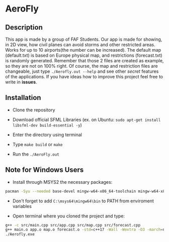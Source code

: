 # AeroFly

## Description

This app is made by a group of FAF Students. Our app is made for showing, in 2D view, how civil planes can avoid storms and other restricted areas. Works for up to 10 airports(the number can be increased). The default map (default.txt) is based on Europe physical map, and restrictions (forecast.txt) is randomly generated. Remember that those 2 files are created as example, so they are not on 100% right. Of course, the map and restriction files are changeable, just type ```./Aerofly.out --help``` and see other _secret_ features of the applications. If you have ideas how to improve this project feel free to write in **issues**.

## Installation

* Clone the repository

* Download official SFML Libraries (ex. on Ubuntu: ```sudo apt-get install libsfml-dev build-essential -y```)

* Enter the directory using terminal

* Type ```make build``` or ```make```

* Run the ```./AeroFly.out```

## Note for Windows Users

* Install through MSYS2 the necessary packages:

```bash
pacman -Syu --needed base-devel mingw-w64-x86_64-toolchain mingw-w64-x86_64-sfml
```

* Don't forget to add ```C:\msys64\mingw64\bin``` to PATH from enviroment variables

* Open terminal where you cloned the project and type:

```bash
g++ -c src/main.cpp src/app.cpp src/map.cpp src/forecast.cpp
g++ main.o app.o map.o forecast.o -std=c++17 -Wall -Wextra -O3 -march=native -lsfml-graphics -lsfml-window -lsfml-system -o Aerofly.exe
./Aerofly.exe
```
